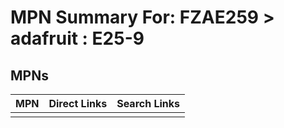 



# MPN Summary For: FZAE259 > adafruit : E25-9

## MPNs
  

|MPN|Direct Links|Search Links|
| :--- | :--- | :--- |
||||
